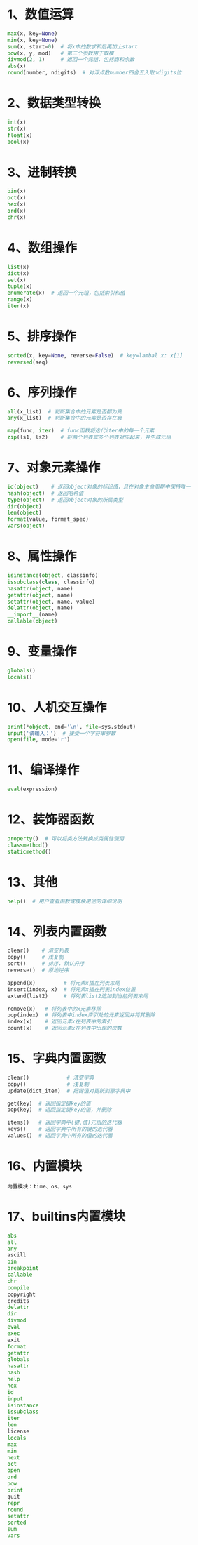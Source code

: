 # 1、数值运算

~~~python
max(x, key=None)
min(x, key=None)
sum(x, start=0)  # 将x中的数求和后再加上start
pow(x, y, mod)   # 第三个参数用于取模
divmod(2, 1)     # 返回一个元组，包括商和余数
abs(x)
round(number, ndigits)  # 对浮点数number四舍五入取ndigits位
~~~

# 2、数据类型转换

~~~python
int(x)
str(x)
float(x)
bool(x)
~~~

# 3、进制转换

~~~python
bin(x)
oct(x)
hex(x)
ord(x)
chr(x)
~~~

# 4、数组操作

~~~python
list(x)
dict(x)
set(x)
tuple(x)
enumerate(x)  # 返回一个元组，包括索引和值
range(x)
iter(x)
~~~

# 5、排序操作

~~~python
sorted(x, key=None, reverse=False)  # key=lambal x: x[1]
reversed(seq)
~~~

# 6、序列操作

~~~python
all(x_list)  # 判断集合中的元素是否都为真
any(x_list)  # 判断集合中的元素是否存在真

map(func, iter)  # func函数将迭代iter中的每一个元素
zip(ls1, ls2)    # 将两个列表或多个列表对应起来，并生成元组
~~~

# 7、对象元素操作

~~~python
id(object)    # 返回object对象的标识值，且在对象生命周期中保持唯一
hash(object)  # 返回哈希值
type(object)  # 返回object对象的所属类型
dir(object)
len(object)
format(value, format_spec)
vars(object)
~~~

# 8、属性操作

~~~python
isinstance(object, classinfo)
issubclass(class, classinfo)
hasattr(object, name)
getattr(object, name)
setattr(object, name, value)
delattr(object, name)
__import__(name)
callable(object)
~~~

# 9、变量操作

~~~python
globals()
locals()
~~~

# 10、人机交互操作

~~~python
print(*object, end='\n', file=sys.stdout)
input('请输入：')  # 接受一个字符串参数
open(file, mode='r')
~~~

# 11、编译操作

~~~python
eval(expression)
~~~

# 12、装饰器函数

~~~python
property()  # 可以将类方法转换成类属性使用
classmethod()
staticmethod()
~~~

# 13、其他

~~~python
help()  # 用户查看函数或模块用途的详细说明
~~~

# 14、列表内置函数

~~~python
clear()    # 清空列表
copy()     # 浅复制
sort()     # 排序，默认升序
reverse()  # 原地逆序

append(x)         # 将元素x插在列表末尾
insert(index, x)  # 将元素x插在列表index位置
extend(list2)     # 将列表list2追加到当前列表末尾

remove(x)   # 将列表中的x元素移除
pop(index)  # 将列表中index索引处的元素返回并将其删除
index(x)    # 返回元素x在列表中的索引
count(x)    # 返回元素x在列表中出现的次数
~~~

# 15、字典内置函数

~~~python
clear()            # 清空字典
copy()             # 浅复制
update(dict_item)  # 把键值对更新到原字典中

get(key)  # 返回指定键key的值
pop(key)  # 返回指定键key的值，并删除

items()   # 返回字典中(键,值)元组的迭代器
keys()    # 返回字典中所有的键的迭代器
values()  # 返回字典中所有的值的迭代器
~~~

# 16、内置模块

~~~
内置模块：time、os、sys
~~~

# 17、builtins内置模块

~~~python
abs
all
any
ascill
bin
breakpoint
callable
chr
compile
copyright
credits
delattr
dir
divmod
eval
exec
exit
format
getattr
globals
hasattr
hash
help
hex
id
input
isinstance
issubclass
iter
len
license
locals
max
min
next
oct
open
ord
pow
print
quit
repr
round
setattr
sorted
sum
vars
~~~

